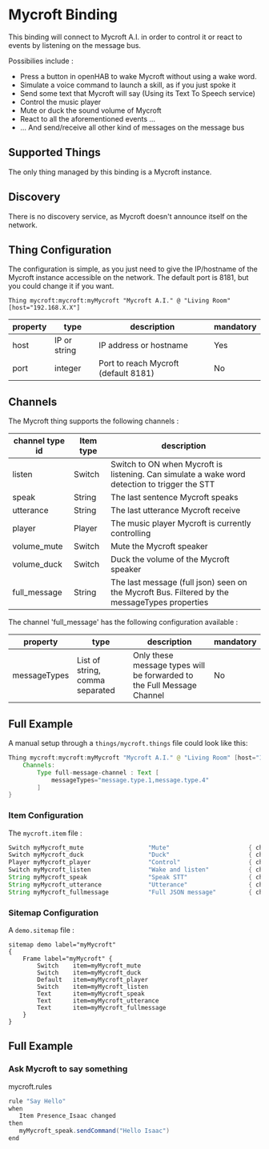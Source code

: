# Mycroft Binding

This binding will connect to Mycroft A.I. in order to control it or react to events by listening on the message bus.

Possibilies include :

- Press a button in openHAB to wake Mycroft without using a wake word.
- Simulate a voice command to launch a skill, as if you just spoke it
- Send some text that Mycroft will say (Using its Text To Speech service)
- Control the music player
- Mute or duck the sound volume of Mycroft
- React to all the aforementioned events ...
- ... And send/receive all other kind of messages on the message bus


## Supported Things

The only thing managed by this binding is a Mycroft instance.


## Discovery

There is no discovery service, as Mycroft doesn't announce itself on the network.


## Thing Configuration

The configuration is simple, as you just need to give the IP/hostname of the Mycroft instance accessible on the network.
The default port is 8181, but you could change it if you want.

```
Thing mycroft:mycroft:myMycroft "Mycroft A.I." @ "Living Room" [host="192.168.X.X"]
```

|   property    |              type               |         description                                                     | mandatory |
|---------------|---------------------------------|-------------------------------------------------------------------------|-----------|
| host          | IP or string                    | IP address or hostname                                                  |   Yes     |
| port          | integer                         | Port to reach Mycroft (default 8181)                                    |   No      |


## Channels

The Mycroft thing supports the following channels :


| channel type id              | Item type | description                                                                                    |
|------------------------------|-----------|------------------------------------------------------------------------------------------------|
| listen                       | Switch    | Switch to ON when Mycroft is listening. Can simulate a wake word detection to trigger the STT  |
| speak                        | String    | The last sentence Mycroft speaks                                                               |
| utterance                    | String    | The last utterance Mycroft receive                                                             |
| player                       | Player    | The music player Mycroft is currently controlling                                              |
| volume_mute                  | Switch    | Mute the Mycroft speaker                                                                       |
| volume_duck                  | Switch    | Duck the volume of the Mycroft speaker                                                         |
| full_message                 | String    | The last message (full json) seen on the Mycroft Bus. Filtered by the messageTypes properties  |


The channel 'full_message' has the following configuration available :

| property      |  type                           | description                                                             | mandatory |
|---------------|---------------------------------|-------------------------------------------------------------------------|-----------|
| messageTypes  | List of string, comma separated | Only these message types will be forwarded to the Full Message Channel  |   No      |


## Full Example

A manual setup through a `things/mycroft.things` file could look like this:

```java
Thing mycroft:mycroft:myMycroft "Mycroft A.I." @ "Living Room" [host="192.168.X.X", port=8181] { 
    Channels:
        Type full-message-channel : Text [
            messageTypes="message.type.1,message.type.4"
        ]
}
```

### Item Configuration

The `mycroft.item` file :

```java
Switch myMycroft_mute                  "Mute"                      { channel="mycroft:mycroft:myMycroft:volume_mute" }
Switch myMycroft_duck                  "Duck"                      { channel="mycroft:mycroft:myMycroft:volume_duck" }
Player myMycroft_player                "Control"                   { channel="mycroft:mycroft:myMycroft:player" }
Switch myMycroft_listen                "Wake and listen"           { channel="mycroft:mycroft:myMycroft:listen" }
String myMycroft_speak                 "Speak STT"                 { channel="mycroft:mycroft:myMycroft:speak" }
String myMycroft_utterance             "Utterance"                 { channel="mycroft:mycroft:myMycroft:utterance" }
String myMycroft_fullmessage           "Full JSON message"         { channel="mycroft:mycroft:myMycroft:full_message" }
```

### Sitemap Configuration

A `demo.sitemap` file :

```
sitemap demo label="myMycroft"
{
    Frame label="myMycroft" {
        Switch    item=myMycroft_mute
        Switch    item=myMycroft_duck
        Default   item=myMycroft_player
        Switch    item=myMycroft_listen
        Text      item=myMycroft_speak
        Text      item=myMycroft_utterance
        Text      item=myMycroft_fullmessage
    }
}
```

## Full Example

### Ask Mycroft to say something

mycroft.rules

```java
rule "Say Hello"
when
   Item Presence_Isaac changed
then
   myMycroft_speak.sendCommand("Hello Isaac")
end
```
